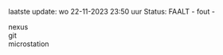 laatste update: 
wo 22-11-2023 23:50   uur 
Status: FAALT - fout - 
<div class="service R">nexus</div><div class="service R">git</div><div class="service Y">microstation</div>